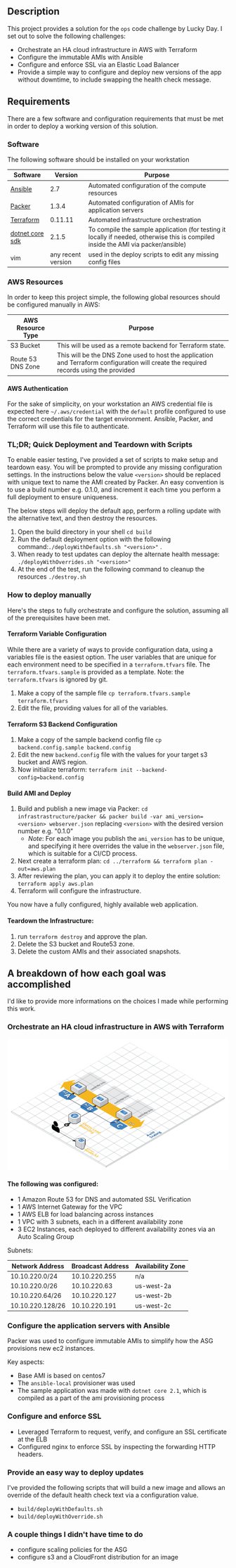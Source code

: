 ## Description

This project provides a solution for the `ops` code challenge by Lucky Day.  I set out to solve the following challenges:

- Orchestrate an HA cloud infrastructure in AWS with Terraform
- Configure the immutable AMIs with Ansible
- Configure and enforce SSL via an Elastic Load Balancer
- Provide a simple way to configure and deploy new versions of the app without downtime, to include swapping the health check message.



## Requirements

There are a few software and configuration requirements that must be met in order to deploy a working version of this solution.

### Software

The following software should be installed on your workstation

| Software                                                     | Version            | Purpose                                                      |
| ------------------------------------------------------------ | ------------------ | ------------------------------------------------------------ |
| [Ansible](https://docs.ansible.com/ansible/2.5/installation_guide/intro_installation.html) | 2.7                | Automated configuration of the compute resources             |
| [Packer](https://www.packer.io/downloads.html)               | 1.3.4              | Automated configuration of AMIs for application servers      |
| [Terraform](https://www.terraform.io/intro/getting-started/install.html) | 0.11.11            | Automated infrastructure orchestration                       |
| [dotnet core sdk](https://www.microsoft.com/net/download)    | 2.1.5              | To compile the sample application (for testing it locally if needed, otherwise this is compiled inside the AMI via packer/ansible) |
| vim                                                          | any recent version | used in the deploy scripts to edit any missing config files  |

### AWS Resources

In order to keep this project simple, the following global resources should be configured manually in AWS:

| AWS Resource Type | Purpose                                                      |
| ----------------- | ------------------------------------------------------------ |
| S3 Bucket         | This will be used as a remote backend for Terraform state.   |
| Route 53 DNS Zone | This will be the DNS Zone used to host the application and Terraform configuration will create the required records using the provided |

#### AWS Authentication

For the sake of simplicity, on your workstation an AWS credential file is expected here `~/.aws/credential` with the `default` profile configured to use the correct credentials for the target environment.  Ansible, Packer, and Terraform will use this file to authenticate.

### TL;DR; Quick Deployment and Teardown with Scripts

To enable easier testing, I've provided a set of scripts to make setup and teardown easy.  You will be prompted to provide any missing configuration settings.  In the instructions below the value `<version>` should be replaced with unique text to name the AMI created by Packer.  An easy convention is to use a build number e.g. 0.1.0, and increment it each time you perform a full deployment to ensure uniqueness.

The below steps will deploy the default app, perform a rolling update with the alternative text, and then destroy the resources.

1. Open the build directory in your shell `cd build`
2. Run the default deployment option with the following command:`./deployWithDefaults.sh "<version>"` .
3. When ready to test updates can deploy the alternate health message: `./deployWithOverrides.sh "<version>"`
4. At the end of the test, run the following command to cleanup the resources `./destroy.sh`

### How to deploy manually

Here's the steps to fully orchestrate and configure the solution, assuming all of the prerequisites have been met.

#### Terraform Variable Configuration

While there are a variety of ways to provide configuration data, using a variables file is the easiest option.  The user variables that are unique for each environment need to be specified in a `terraform.tfvars` file.  The `terraform.tfvars.sample` is provided as a template.  Note: the `terraform.tfvars` is ignored by git.

1. Make a copy of the sample file `cp terraform.tfvars.sample terraform.tfvars`
2. Edit the file, providing values for all of the variables.

#### Terraform S3 Backend Configuration

1. Make a copy of the sample backend config file `cp backend.config.sample backend.config`
2. Edit the new `backend.config` file with the values for your target s3 bucket and AWS region.
3. Now initialize terraform: `terraform init --backend-config=backend.config`

#### Build AMI and Deploy

1. Build and publish a new image via Packer: `cd infrastrastructure/packer && packer build -var ami_version=<version> webserver.json`  replacing `<version>` with the desired version number e.g. "0.1.0"
   - *Note*: For each image you publish the `ami_version` has to be unique, and specifying it here overrides the value in the `webserver.json` file, which is suitable for a CI/CD process.
2. Next create a terraform plan: `cd ../terraform && terraform plan -out=aws.plan`
3. After reviewing the plan, you can apply it to deploy the entire solution: `terraform apply aws.plan`
4. Terraform will configure the infrastructure.

You now have a fully configured, highly available web application.

#### Teardown the Infrastructure:

1. run `terraform destroy` and approve the plan.
2. Delete the S3 bucket and Route53 zone.
3. Delete the custom AMIs and their associated snapshots.



## A breakdown of how each goal was accomplished

I'd like to provide more informations on the choices I made while performing this work.

### Orchestrate an HA cloud infrastructure in AWS with Terraform

![](readme_images/ha-web-aws.png)

#### The following was configured:

- 1 Amazon Route 53 for DNS and automated SSL Verification
- 1 AWS Internet Gateway for the VPC
- 1 AWS ELB for load balancing across instances
- 1 VPC with 3 subnets, each in a different availability zone
- 3 EC2 Instances, each deployed to different availability zones via an Auto Scaling Group

Subnets:

| Network Address  | Broadcast Address | Availability Zone |
| ---------------- | ----------------- | ----------------- |
| 10.10.220.0/24   | 10.10.220.255     | n/a               |
| 10.10.220.0/26   | 10.10.220.63      | us-west-2a        |
| 10.10.220.64/26  | 10.10.220.127     | us-west-2b        |
| 10.10.220.128/26 | 10.10.220.191     | us-west-2c        |

### Configure the application servers with Ansible

Packer was used to configure immutable AMIs to simplify how the ASG provisions new ec2 instances.

Key aspects:

- Base AMI is based on centos7
- The `ansible-local` provisioner was used
- The sample application was made with `dotnet core 2.1`, which is compiled as a part of the ami provisioning process

### Configure and enforce SSL

- Leveraged Terraform to request, verify, and configure an SSL certificate at the ELB
- Configured nginx to enforce SSL by inspecting the forwarding HTTP headers.


### Provide an easy way to deploy updates

I've provided the following scripts that will build a new image and allows an override of the default health check text via a configuration value.

- `build/deployWithDefaults.sh`
- `build/deployWithOverride.sh`

### A couple things I didn't have time to do

- configure scaling policies for the ASG
- configure s3 and a CloudFront distribution for an image

